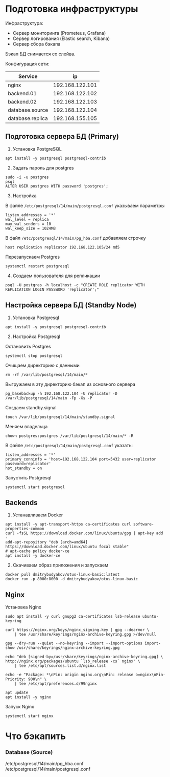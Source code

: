 # Подготовка инфраструктуры

Инфраструктура:

* Сервер мониторинга (Prometeus, Grafana)
* Сервер логирования (Elastic search, Kibana)
* Сервер сбора бэкапа

Бэкап БД снимается со слейва.

Конфигурация сети:

Service          | ip
-----------------|----------------
nginx            | 192.168.122.101
backend.01       | 192.168.122.102
backend.02       | 192.168.122.103
database.source  | 192.168.122.104
database.replica | 192.168.155.105

## Подготовка сервера БД (Primary)

1. Установка PostgreSQL

```
apt install -y postgresql postgresql-contrib
```

2. Задать пароль для postgres

```
sudo -i -u postgres
psql
ALTER USER postgres WITH password 'postgres';
```

3. Настройка

В файле `/etc/postgresql/14/main/postgresql.conf` указываем параметры

```
listen_addresses = '*'
wal_level = replica
max_wal_senders = 10
wal_keep_size = 1024MB
```

В файл `/etc/postgresql/14/main/pg_hba.conf` добавляем строчку

```
host replication replicator 192.168.122.105/24 md5
```

Перезапускаем Postgres

```
systemctl restart postgresql
```

4. Создаем пользователя для репликации

```
psql -U postgres -h localhost -c "CREATE ROLE replicator WITH REPLICATION LOGIN PASSWORD 'replicator';"
```

## Настройка сервера БД (Standby Node)

1. Установка Postgresql

```
apt install -y postgresql postgresql-contrib
```

2. Настройка Postgresql

Остановить Postgres

```
systemctl stop postgresql
```

Очищаем директорию с данными

```
rm -rf /var/lib/postgresql/14/main/*
```

Выгружаем в эту директорию бэкап из основного сервера

```
pg_basebackup -h 192.168.122.104 -U replicator -D /var/lib/postgresql/14/main -Fp -Xs -P
```

Создаем standby.signal

```
touch /var/lib/postgresql/14/main/standby.signal
```

Меняем владельца

```
chown postgres:postgres /var/lib/postgresql/14/main/* -R
```

В файле `/etc/postgresql/14/main/postgresql.conf` указать:

```
listen_addresses = '*'
primary_conninfo = 'host=192.168.122.104 port=5432 user=replicator password=replicator'
hot_standby = on
```

Запустить Postgresql

```
systemctl start postgresql
```

## Backends

1. Устанавливаем Docker

```shell
apt install -y apt-transport-https ca-certificates curl software-properties-common
curl -fsSL https://download.docker.com/linux/ubuntu/gpg | apt-key add -
add-apt-repository "deb [arch=amd64] https://download.docker.com/linux/ubuntu focal stable"
# apt-cache policy docker-ce
apt install -y docker-ce
```

2. Скачиваем образ приложения и запускаем

```shell
docker pull dmitrybudyakov/otus-linux-basic:latest
docker run -p 8000:8000 -d dmitrybudyakov/otus-linux-basic
```

## Nginx

Установка Nginx

```shell
sudo apt install -y curl gnupg2 ca-certificates lsb-release ubuntu-keyring

curl https://nginx.org/keys/nginx_signing.key | gpg --dearmor \
    | tee /usr/share/keyrings/nginx-archive-keyring.gpg >/dev/null

gpg --dry-run --quiet --no-keyring --import --import-options import-show /usr/share/keyrings/nginx-archive-keyring.gpg

echo "deb [signed-by=/usr/share/keyrings/nginx-archive-keyring.gpg] \
http://nginx.org/packages/ubuntu `lsb_release -cs` nginx" \
    | tee /etc/apt/sources.list.d/nginx.list

echo -e "Package: *\nPin: origin nginx.org\nPin: release o=nginx\nPin-Priority: 900\n" \
    | tee /etc/apt/preferences.d/99nginx

apt update
apt install -y nginx
```

Запуск Nginx

```shell
systemctl start nginx
```

# Что бэкапить

### Database (Source)

/etc/postgresql/14/main/pg_hba.conf
/etc/postgresql/14/main/postgresql.conf
